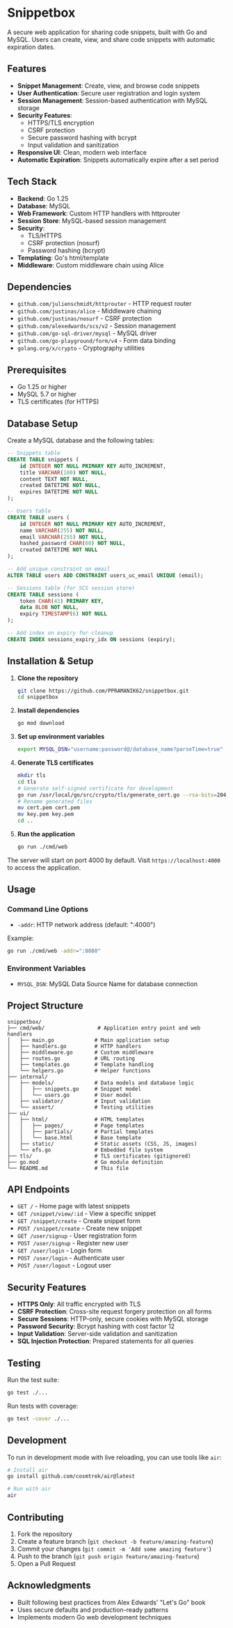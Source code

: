 # Snippetbox

A secure web application for sharing code snippets, built with Go and MySQL. Users can create, view, and share code snippets with automatic expiration dates.

## Features

- **Snippet Management**: Create, view, and browse code snippets
- **User Authentication**: Secure user registration and login system
- **Session Management**: Session-based authentication with MySQL storage
- **Security Features**:
  - HTTPS/TLS encryption
  - CSRF protection
  - Secure password hashing with bcrypt
  - Input validation and sanitization
- **Responsive UI**: Clean, modern web interface
- **Automatic Expiration**: Snippets automatically expire after a set period

## Tech Stack

- **Backend**: Go 1.25
- **Database**: MySQL
- **Web Framework**: Custom HTTP handlers with httprouter
- **Session Store**: MySQL-based session management
- **Security**:
  - TLS/HTTPS
  - CSRF protection (nosurf)
  - Password hashing (bcrypt)
- **Templating**: Go's html/template
- **Middleware**: Custom middleware chain using Alice

## Dependencies

- `github.com/julienschmidt/httprouter` - HTTP request router
- `github.com/justinas/alice` - Middleware chaining
- `github.com/justinas/nosurf` - CSRF protection
- `github.com/alexedwards/scs/v2` - Session management
- `github.com/go-sql-driver/mysql` - MySQL driver
- `github.com/go-playground/form/v4` - Form data binding
- `golang.org/x/crypto` - Cryptography utilities

## Prerequisites

- Go 1.25 or higher
- MySQL 5.7 or higher
- TLS certificates (for HTTPS)

## Database Setup

Create a MySQL database and the following tables:

```sql
-- Snippets table
CREATE TABLE snippets (
    id INTEGER NOT NULL PRIMARY KEY AUTO_INCREMENT,
    title VARCHAR(100) NOT NULL,
    content TEXT NOT NULL,
    created DATETIME NOT NULL,
    expires DATETIME NOT NULL
);

-- Users table
CREATE TABLE users (
    id INTEGER NOT NULL PRIMARY KEY AUTO_INCREMENT,
    name VARCHAR(255) NOT NULL,
    email VARCHAR(255) NOT NULL,
    hashed_password CHAR(60) NOT NULL,
    created DATETIME NOT NULL
);

-- Add unique constraint on email
ALTER TABLE users ADD CONSTRAINT users_uc_email UNIQUE (email);

-- Sessions table (for SCS session store)
CREATE TABLE sessions (
    token CHAR(43) PRIMARY KEY,
    data BLOB NOT NULL,
    expiry TIMESTAMP(6) NOT NULL
);

-- Add index on expiry for cleanup
CREATE INDEX sessions_expiry_idx ON sessions (expiry);
```

## Installation & Setup

1. **Clone the repository**
   ```bash
   git clone https://github.com/PPRAMANIK62/snippetbox.git
   cd snippetbox
   ```

2. **Install dependencies**
   ```bash
   go mod download
   ```

3. **Set up environment variables**
   ```bash
   export MYSQL_DSN="username:password@/database_name?parseTime=true"
   ```

4. **Generate TLS certificates**
   ```bash
   mkdir tls
   cd tls
   # Generate self-signed certificate for development
   go run /usr/local/go/src/crypto/tls/generate_cert.go --rsa-bits=2048 --host=localhost
   # Rename generated files
   mv cert.pem cert.pem
   mv key.pem key.pem
   cd ..
   ```

5. **Run the application**
   ```bash
   go run ./cmd/web
   ```

The server will start on port 4000 by default. Visit `https://localhost:4000` to access the application.

## Usage

### Command Line Options

- `-addr`: HTTP network address (default: ":4000")

Example:
```bash
go run ./cmd/web -addr=":8080"
```

### Environment Variables

- `MYSQL_DSN`: MySQL Data Source Name for database connection

## Project Structure

```
snippetbox/
├── cmd/web/                 # Application entry point and web handlers
│   ├── main.go             # Main application setup
│   ├── handlers.go         # HTTP handlers
│   ├── middleware.go       # Custom middleware
│   ├── routes.go           # URL routing
│   ├── templates.go        # Template handling
│   └── helpers.go          # Helper functions
├── internal/
│   ├── models/             # Data models and database logic
│   │   ├── snippets.go     # Snippet model
│   │   └── users.go        # User model
│   ├── validator/          # Input validation
│   └── assert/             # Testing utilities
├── ui/
│   ├── html/               # HTML templates
│   │   ├── pages/          # Page templates
│   │   ├── partials/       # Partial templates
│   │   └── base.html       # Base template
│   ├── static/             # Static assets (CSS, JS, images)
│   └── efs.go              # Embedded file system
├── tls/                    # TLS certificates (gitignored)
├── go.mod                  # Go module definition
└── README.md               # This file
```

## API Endpoints

- `GET /` - Home page with latest snippets
- `GET /snippet/view/:id` - View a specific snippet
- `GET /snippet/create` - Create snippet form
- `POST /snippet/create` - Create new snippet
- `GET /user/signup` - User registration form
- `POST /user/signup` - Register new user
- `GET /user/login` - Login form
- `POST /user/login` - Authenticate user
- `POST /user/logout` - Logout user

## Security Features

- **HTTPS Only**: All traffic encrypted with TLS
- **CSRF Protection**: Cross-site request forgery protection on all forms
- **Secure Sessions**: HTTP-only, secure cookies with MySQL storage
- **Password Security**: Bcrypt hashing with cost factor 12
- **Input Validation**: Server-side validation and sanitization
- **SQL Injection Protection**: Prepared statements for all queries

## Testing

Run the test suite:

```bash
go test ./...
```

Run tests with coverage:

```bash
go test -cover ./...
```

## Development

To run in development mode with live reloading, you can use tools like `air`:

```bash
# Install air
go install github.com/cosmtrek/air@latest

# Run with air
air
```

## Contributing

1. Fork the repository
2. Create a feature branch (`git checkout -b feature/amazing-feature`)
3. Commit your changes (`git commit -m 'Add some amazing feature'`)
4. Push to the branch (`git push origin feature/amazing-feature`)
5. Open a Pull Request

## Acknowledgments

- Built following best practices from Alex Edwards' "Let's Go" book
- Uses secure defaults and production-ready patterns
- Implements modern Go web development techniques
